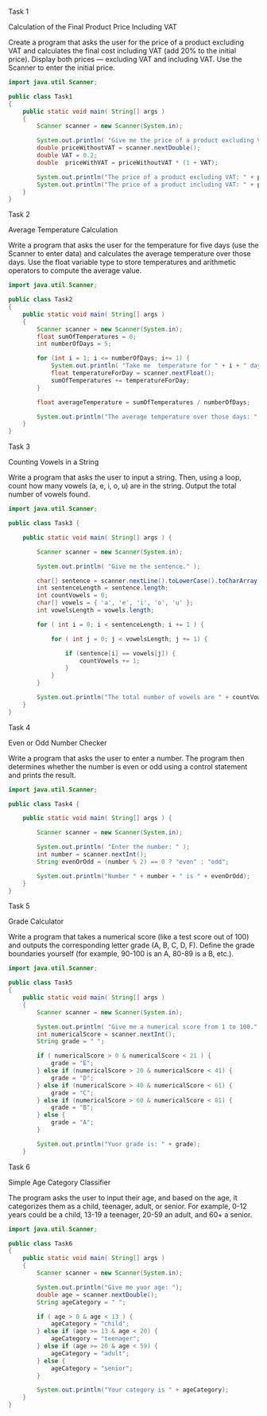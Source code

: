 Task 1

Calculation of the Final Product Price Including VAT

Create a program that asks the user for the price of a product excluding VAT and calculates the final cost including VAT (add 20% to the initial price). Display both prices — excluding VAT and including VAT. Use the Scanner to enter the initial price.

```java
import java.util.Scanner;

public class Task1
{
    public static void main( String[] args )
    {
        Scanner scanner = new Scanner(System.in);

        System.out.println( "Give me the price of a product excluding VAT: " );
        double priceWithoutVAT = scanner.nextDouble();
        double VAT = 0.2;
        double  priceWithVAT = priceWithoutVAT * (1 + VAT);

        System.out.println("The price of a product excluding VAT: " + priceWithoutVAT);
        System.out.println("The price of a product including VAT: " + priceWithVAT);
    }
}
```

Task 2

Average Temperature Calculation

Write a program that asks the user for the temperature for five days (use the Scanner to enter data) and calculates the average temperature over those days. Use the float variable type to store temperatures and arithmetic operators to compute the average value.

```java
import java.util.Scanner;

public class Task2
{
    public static void main( String[] args )
    {
        Scanner scanner = new Scanner(System.in);
        float sumOfTemperatures = 0;
        int numberOfDays = 5;

        for (int i = 1; i <= numberOfDays; i+= 1) {
            System.out.println( "Take me  temperature for " + i + " day.");
            float temperatureForDay = scanner.nextFloat();
            sumOfTemperatures += temperatureForDay;
        }

        float averageTemperature = sumOfTemperatures / numberOfDays;

        System.out.println("The average temperature over those days: " + averageTemperature);
    }
}
```

Task 3

Counting Vowels in a String

Write a program that asks the user to input a string. Then, using a loop, count how many vowels (a, e, i, o, u) are in the string. Output the total number of vowels found.

```java
import java.util.Scanner;

public class Task3 {

    public static void main( String[] args ) {

        Scanner scanner = new Scanner(System.in);

        System.out.println( "Give me the sentence." );

        char[] sentence = scanner.nextLine().toLowerCase().toCharArray();
        int sentenceLength = sentence.length;
        int countVowels = 0;
        char[] vowels = { 'a', 'e', 'i', 'o', 'u' };
        int vowelsLength = vowels.length;

        for ( int i = 0; i < sentenceLength; i += 1 ) {

            for ( int j = 0; j < vowelsLength; j += 1) {

                if (sentence[i] == vowels[j]) {
                    countVowels += 1;
                }
            }
        }

        System.out.println("The total number of vowels are " + countVowels);
    }
}
```

Task 4

Even or Odd Number Checker

Write a program that asks the user to enter a number. The program then determines whether the number is even or odd using a control statement and prints the result.

```java
import java.util.Scanner;

public class Task4 {

    public static void main( String[] args ) {

        Scanner scanner = new Scanner(System.in);

        System.out.println( "Enter the number: " );
        int number = scanner.nextInt();
        String evenOrOdd = (number % 2) == 0 ? "even" : "odd";

        System.out.println("Number " + number + " is " + evenOrOdd);
    }
}
```

Task 5

Grade Calculator

Write a program that takes a numerical score (like a test score out of 100) and outputs the corresponding letter grade (A, B, C, D, F). Define the grade boundaries yourself (for example, 90-100 is an A, 80-89 is a B, etc.).

```java
import java.util.Scanner;

public class Task5
{
    public static void main( String[] args )
    {
        Scanner scanner = new Scanner(System.in);

        System.out.println( "Give me a numerical score from 1 to 100." );
        int numericalScore = scanner.nextInt();
        String grade = " ";

        if ( numericalScore > 0 & numericalScore < 21 ) {
            grade = "E";
        } else if (numericalScore > 20 & numericalScore < 41) {
            grade = "D";
        } else if (numericalScore > 40 & numericalScore < 61) {
            grade = "C";
        } else if (numericalScore > 60 & numericalScore < 81) {
            grade = "B";
        } else {
            grade = "A";
        }

        System.out.println("Yuor grade is: " + grade);
    }
```

Task 6

Simple Age Category Classifier

The program asks the user to input their age, and based on the age, it categorizes them as a child, teenager, adult, or senior. For example, 0-12 years could be a child, 13-19 a teenager, 20-59 an adult, and 60+ a senior.

```java
import java.util.Scanner;

public class Task6
{
    public static void main( String[] args )
    {
        Scanner scanner = new Scanner(System.in);

        System.out.println("Give me yuor age: ");
        double age = scanner.nextDouble();
        String ageCategory = " ";

        if ( age > 0 & age < 13 ) {
            ageCategory = "child";
        } else if (age >= 13 & age < 20) {
            ageCategory = "teenager";
        } else if (age >= 20 & age < 59) {
            ageCategory = "adult";
        } else {
            ageCategory = "senior";
        }

        System.out.println("Your category is " + ageCategory);
    }
}
```
